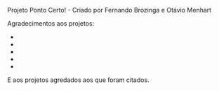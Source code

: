 Projeto Ponto Certo! - Criado por Fernando Brozinga e Otávio Menhart


Agradecimentos aos projetos:

- [Bulma CSS]:(https://bulma.io/):_https://bulma.io/._
- [Bulmaswatch CSS]:(https://jenil.github.io/bulmaswatch/):_https://jenil.github.io/bulmaswatch/._
- [Bootstrap Grid Only]:(https://github.com/zirafa/bootstrap-grid-only):_https://github.com/zirafa/bootstrap-grid-only._
- [iziToast]:(http://izitoast.marcelodolce.com/):_http://izitoast.marcelodolce.com/._
- [HTML5 Boilerplate]:(https://html5boilerplate.com/):_https://html5boilerplate.com/._

E aos projetos agredados aos que foram citados.
